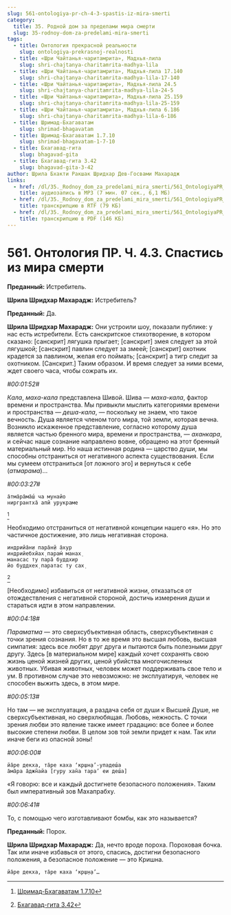 ```yaml
---
slug: 561-ontologiya-pr-ch-4-3-spastis-iz-mira-smerti
category:
  title: 35. Родной дом за пределами мира смерти
  slug: 35-rodnoy-dom-za-predelami-mira-smerti
tags:
  - title: Онтология прекрасной реальности
    slug: ontologiya-prekrasnoj-realnosti
  - title: «Шри Чайтанья-чаритамрита», Мадхья-лила
    slug: shri-chajtanya-charitamrita-madhya-lila
  - title: «Шри Чайтанья-чаритамрита», Мадхья-лила 17.140
    slug: shri-chajtanya-charitamrita-madhya-lila-17-140
  - title: «Шри Чайтанья-чаритамрита», Мадхья-лила 24.5
    slug: shri-chajtanya-charitamrita-madhya-lila-24-5
  - title: «Шри Чайтанья-чаритамрита», Мадхья-лила 25.159
    slug: shri-chajtanya-charitamrita-madhya-lila-25-159
  - title: «Шри Чайтанья-чаритамрита», Мадхья-лила 6.186
    slug: shri-chajtanya-charitamrita-madhya-lila-6-186
  - title: Шримад-Бхагаватам
    slug: shrimad-bhagavatam
  - title: Шримад-Бхагаватам 1.7.10
    slug: shrimad-bhagavatam-1-7-10
  - title: Бхагавад-гита
    slug: bhagavad-gita
  - title: Бхагавад-гита 3.42
    slug: bhagavad-gita-3-42
author: Шрила Бхакти Ракшак Шридхар Дев-Госвами Махарадж
links:
  - href: /dl/35._Rodnoy_dom_za_predelami_mira_smerti/561_OntologiyaPR_4.3_SridharMj_Spastis_iz_mira_smerti.mp3
    title: аудиозапись в MP3 (7 мин. 07 сек., 6,1 МБ)
  - href: /dl/35._Rodnoy_dom_za_predelami_mira_smerti/561_OntologiyaPR_4.3_SridharMj_Spastis_iz_mira_smerti.rtf
    title: транскрипцию в RTF (79 КБ)
  - href: /dl/35._Rodnoy_dom_za_predelami_mira_smerti/561_OntologiyaPR_4.3_SridharMj_Spastis_iz_mira_smerti.pdf
    title: транскрипцию в PDF (146 КБ)
---
```


# 561. Онтология ПР. Ч. 4.3. Спастись из мира смерти

**Преданный:** Истребитель.

**Шрила Шридхар Махарадж:** Истребитель?

**Преданный:** Да.

**Шрила Шридхар Махарадж:** Они устроили шоу, показали публике: у нас есть истребители. Есть санскритское стихотворение, в котором сказано: [санскрит] лягушка прыгает; [санскрит] змея следует за этой лягушкой; [санскрит] павлин следует за змеей; [санскрит] охотник крадется за павлином, желая его поймать; [санскрит] а тигр следит за охотником. [Санскрит.] Таким образом. И время следует за ними всеми, ждет своего часа, чтобы сожрать их.

*#00:01:52#*

*Кала*, *маха-кала* представлена Шивой. Шива — *маха-кала*, фактор времени и пространства. Мы привыкли мыслить категориями времени и пространства — *деша-кала*, — поскольку не знаем, что такое вечность. Душа является членом того мира, той земли, которая вечна. Возникло искаженное представление, согласно которому душа является частью бренного мира, времени и пространства, — *аханкара*, и сейчас наше сознание направлено вовне, обращено на этот бренный материальный мир. Но наша истинная родина — царство души, мы способны отстраниться от негативного аспекта существования. Если мы сумеем отстраниться [от ложного эго] и вернуться к себе (*атмарама*)…

*#00:03:27#*

    а̄тма̄ра̄ма̄ш́ ча мунайо
    ниргрантха̄ апй урукраме
[^_ftn1]

Необходимо отстраниться от негативной концепции нашего «я». Но это частичное достижение, это лишь негативная сторона.

    индрийа̄н̣и пара̄н̣й а̄хур
    индрийебхйах̣ парам́ манах̣
    манасас ту пара̄ буддхир
    йо буддхех̣ паратас ту сах̣
[^_ftn2]

[Необходимо] избавиться от негативной жизни, отказаться от отождествления с негативной стороной, достичь измерения души и стараться идти в этом направлении.

*#00:04:18#*

*Параматма* — это сверхсубъективная область, сверхсубъективная с точки зрения сознания. Но в то же время это высшая любовь, высшая симпатия: здесь все любят друг друга и пытаются быть полезными друг другу. Здесь [в материальном мире] каждый хочет сохранять свою жизнь ценой жизней других, ценой убийства многочисленных животных. Убивая животных, человек может поддерживать свое тело и ум. В противном случае это невозможно: не эксплуатируя, человек не способен выжить здесь, в этом мире.

*#00:05:13#*

Но там — не эксплуатация, а раздача себя от души к Высшей Душе, не сверхсубъективная, но сверхлюбящая. Любовь, нежность. С точки зрения любви это явление также имеет градацию: все более и более высокие степени любви. В целом зов той земли придет к нам. Так или иначе беги из опасной зоны!

*#00:06:00#*

    йа̄ре декха, та̄ре каха ‘кр̣шн̣а’-упадеш́а
    а̄ма̄ра а̄джн̃айа [гуру хан̃а тара’ еи деш́а]

«Я говорю: все и каждый достигнете безопасного положения». Таким был императивный зов Махапрабху.

*#00:06:41#*

То, с помощью чего изготавливают бомбы, как это называется?

**Преданный:** Порох.

**Шрила Шридхар Махарадж:** Да, нечто вроде пороха. Пороховая бочка. Так или иначе избавься от этого, спасись, достигни безопасного положения, а безопасное положение — это Кришна.

    йа̄ре декха, та̄ре каха ‘кр̣ш̣н̣а’…



[^_ftn1]: [Шримад-Бхагаватам 1.7.10](../notes/shrimad-bhagavatam/shrimad-bhagavatam-1-7-10.md)

[^_ftn2]: [Бхагавад-гита 3.42](../notes/bhagavad-gita/bhagavad-gita-3-42.md)

